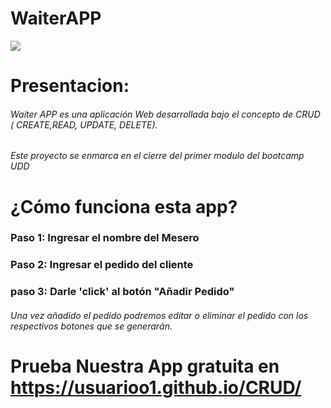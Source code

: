 

# WaiterAPP

![](https://img.freepik.com/free-vector/waiters-concept-illustration_114360-2908.jpg?w=2000)


# Presentacion:
###### Waiter APP es una aplicación Web desarrollada bajo el concepto de CRUD ( CREATE,READ, UPDATE, DELETE).
###### Este proyecto se enmarca en el cierre del primer modulo del bootcamp UDD

# ¿Cómo funciona esta app?
### Paso 1: Ingresar el nombre del Mesero
### Paso 2: Ingresar el pedido del cliente
### paso 3: Darle 'click' al botón "Añadir Pedido"

###### Una vez añadido el pedido podremos editar o eliminar el pedido con los respectivos botones que se generarán.

# Prueba Nuestra App gratuita en https://usuarioo1.github.io/CRUD/
